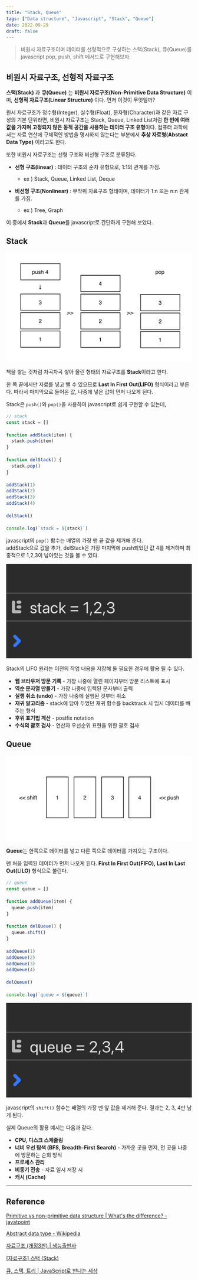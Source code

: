 ```yaml
---
title: "Stack, Queue"
tags: ["Data structure", "Javascript", "Stack", "Queue"]
date: 2022-09-29
draft: false
---
```


> 비원시 자료구조이며 데이터를 선형적으로 구성하는 스택(Stack), 큐(Queue)를 javascript pop, push, shift 메서드로 구현해보자.

## 비원시 자료구조, 선형적 자료구조

**스택(Stack)** 과 **큐(Queue)** 는 **비원시 자료구조(Non-Primitive Data Structure)** 이며, **선형적 자료구조(Linear Structure)** 이다. 먼저 이것이 무엇일까?

원시 자료구조가 정수형(Integer), 실수형(Float), 문자형(Character)과 같은 자료 구성의 기본 단위라면, 비원시 자료구조는 Stack, Queue, Linked List처럼 **한 번에 여러 값을 가지며 고정되지 않은 동적 공간을 사용하는 데이터 구조 유형**이다. 컴퓨터 과학에서는 자료 연산에 구체적인 방법을 명시하지 않는다는 부분에서 **추상 자료형(Abstact Data Type)** 이라고도 한다.

또한 비원시 자료구조는 선형 구조와 비선형 구조로 분류된다.

- **선형 구조(linear)** : 데이터 구조의 순차 유형으로, 1:1의 관계를 가짐.

  - ex ) Stack, Queue, Linked List, Deque

- **비선형 구조(Nonlinear)** : 무작위 자료구조 형태이며, 데이터가 1:n 또는 n:n 관계를 가짐.
  - ex ) Tree, Graph

이 중에서 **Stack**과 **Queue**를 javascript로 간단하게 구현해 보았다.

## Stack

![stack1](https://raw.githubusercontent.com/yhuj79/blog-assets/main/220929/stack1.png)

책을 쌓는 것처럼 차곡차곡 쌓아 올린 형태의 자료구조를 **Stack**이라고 한다.

한 쪽 끝에서만 자료를 넣고 뺄 수 있으므로 **Last In First Out(LIFO)** 형식이라고 부른다.
따라서 마지막으로 들어온 값, 나중에 넣은 값이 먼저 나오게 된다.

Stack은 `push()`와 `pop()`을 사용하여 javascript로 쉽게 구현할 수 있는데,

```javascript
// stack
const stack = []

function addStack(item) {
  stack.push(item)
}

function delStack() {
  stack.pop()
}

addStack(1)
addStack(2)
addStack(3)
addStack(4)

delStack()

console.log(`stack = ${stack}`)
```

javascript의 `pop()` 함수는 배열의 가장 맨 끝 값을 제거해 준다.<br>
addStack으로 값을 추가, delStack은 가장 마지막에 push되었던 값 4를 제거하며 최종적으로 1,2,3이 남아있는 것을 볼 수 있다.

![stack2](https://raw.githubusercontent.com/yhuj79/blog-assets/main/220929/stack2.png)

Stack의 LIFO 원리는 이전의 작업 내용을 저장해 둘 필요한 경우에 활용 될 수 있다.

- **웹 브라우저 방문 기록** - 가장 나중에 열린 페이지부터 방문 리스트에 표시
- **역순 문자열 만들기** - 가장 나중에 입력된 문자부터 출력
- **실행 취소 (undo)** - 가장 나중에 실행된 것부터 취소
- **재귀 알고리즘** - stack에 담아 두었던 재귀 함수를 backtrack 시 임시 데이터를 빼주는 형식
- **후위 표기법 계산** - postfix notation
- **수식의 괄호 검사** - 연산자 우선순위 표현을 위한 괄호 검사

## Queue

![queue1](https://raw.githubusercontent.com/yhuj79/blog-assets/main/220929/queue1.png)

**Queue**는 한쪽으로 데이터를 넣고 다른 쪽으로 데이터를 가져오는 구조이다.

맨 처음 입력된 데이터가 먼저 나오게 된다. **First In First Out(FIFO), Last In Last Out(LILO)** 형식으로 불린다.

```javascript
// queue
const queue = []

function addQueue(item) {
  queue.push(item)
}

function delQueue() {
  queue.shift()
}

addQueue(1)
addQueue(2)
addQueue(3)
addQueue(4)

delQueue()

console.log(`queue = ${queue}`)
```

![queue2](https://raw.githubusercontent.com/yhuj79/blog-assets/main/220929/queue2.png)

javascript의 `shift()` 함수는 배열의 가장 맨 앞 값을 제거해 준다. 결과는 2, 3, 4만 남게 된다.

실제 Queue의 활용 예시는 다음과 같다.

- **CPU, 디스크 스케줄링**
- **너비 우선 탐색 (BFS, Breadth-First Search)** - 가까운 곳을 먼저, 먼 곳을 나중에 방문하는 순회 방식
- **프로세스 관리**
- **비동기 전송** - 자료 일시 저장 시
- **캐시 (Cache)**

---

## Reference

[Primitive vs non-primitive data structure | What's the difference? - javatpoint](https://www.javatpoint.com/primitive-vs-non-primitive-data-structure)

[Abstract data type - Wikipedia](https://en.wikipedia.org/wiki/Abstract_data_type)

[자료구조 (개정3판) | 생능출판사](https://www.booksr.co.kr/product/9788970509716/)

[[자료구조] 스택 (Stack)](https://yoongrammer.tistory.com/45)

[큐, 스택, 트리 | JavaScript로 만나는 세상](https://helloworldjavascript.net/pages/282-data-structures.html)
